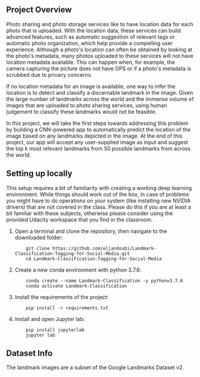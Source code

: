 ## Project Overview

Photo sharing and photo storage services like to have location data for each photo that is uploaded. With the location data, these services can build advanced features, such as automatic suggestion of relevant tags or automatic photo organization, which help provide a compelling user experience. Although a photo's location can often be obtained by looking at the photo's metadata, many photos uploaded to these services will not have location metadata available. This can happen when, for example, the camera capturing the picture does not have GPS or if a photo's metadata is scrubbed due to privacy concerns.

If no location metadata for an image is available, one way to infer the location is to detect and classify a discernable landmark in the image. Given the large number of landmarks across the world and the immense volume of images that are uploaded to photo sharing services, using human judgement to classify these landmarks would not be feasible.

In this project, we will take the first steps towards addressing this problem by building a CNN-powered app to automatically predict the location of the image based on any landmarks depicted in the image. At the end of this project, our app will accept any user-supplied image as input and suggest the top k most relevant landmarks from 50 possible landmarks from across the world.


## Setting up locally

This setup requires a bit of familiarity with creating a working deep learning environment. While things should work out of the box, in case of problems you might have to do operations on your system (like installing new NVIDIA drivers) that are not covered in the class. Please do this if you are at least a bit familiar with these subjects, otherwise please consider using the provided Udacity workspace that you find in the classroom.

1. Open a terminal and clone the repository, then navigate to the downloaded folder:
	
	```	
		git clone https://github.com/eljandoubi/Landmark-Classification-Tagging-for-Social-Media.git
		cd Landmark-Classification-Tagging-for-Social-Media
	```
    
2. Create a new conda environment with python 3.7.6:

    ```
        conda create --name Landmark-Classification -y python=3.7.6
        conda activate Landmark-Classification
    ```
    
3. Install the requirements of the project:

    ```
        pip install -r requirements.txt
    ```

4. Install and open Jupyter lab:
	
	```
        pip install jupyterlab
		jupyter lab
	```

## Dataset Info

The landmark images are a subset of the Google Landmarks Dataset v2.
